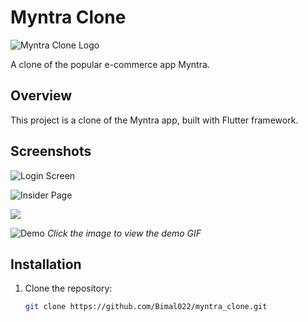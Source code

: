 # Myntra Clone

![Myntra Clone Logo](assets/myntraLogo.png)

A clone of the popular e-commerce app Myntra.

## Overview

This project is a clone of the Myntra app, built with Flutter framework.

## Screenshots

![Login Screen](assets/ScreenShots/ss1.jpg)


![Insider Page](assets/ScreenShots/ss2.jpg)

![ ](assets/ScreenShots/ss3.jpg)

![Demo](assets/ScreenShots/myntraDemo.gif)
*Click the image to view the demo GIF*

## Installation

1. Clone the repository:

   ```bash
   git clone https://github.com/Bimal022/myntra_clone.git
